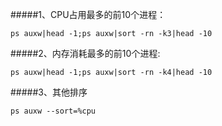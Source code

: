 #####1、CPU占用最多的前10个进程： 
````
ps auxw|head -1;ps auxw|sort -rn -k3|head -10 
````
#####2、内存消耗最多的前10个进程:
````
ps auxw|head -1;ps auxw|sort -rn -k4|head -10 
````

#####3、其他排序
````
ps auxw --sort=%cpu
````
